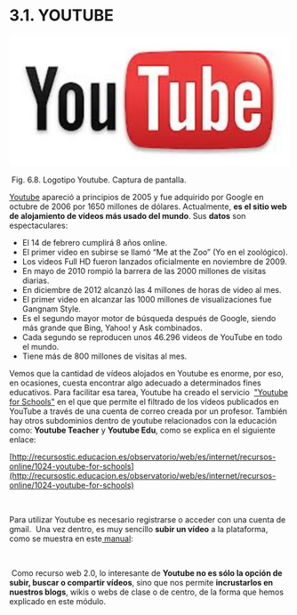 
# 3.1. YOUTUBE


![](img/youtube.JPG)

 Fig. 6.8. Logotipo Youtube. Captura de pantalla.

[Youtube](https://www.youtube.com/?gl=ES) apareció a principios de 2005 y fue adquirido por Google en octubre de 2006 por 1650 millones de dólares. Actualmente, **es el sitio web de alojamiento de vídeos más usado del mundo**. Sus **datos** son espectaculares:

- El 14 de febrero cumplirá 8 años online.
- El primer video en subirse se llamó “Me at the Zoo” (Yo en el zoológico).
- Los videos Full HD fueron lanzados oficialmente en noviembre de 2009.
- En mayo de 2010 rompió la barrera de las 2000 millones de visitas diarias.
- En diciembre de 2012 alcanzó las 4 millones de horas de video al mes.
- El primer video en alcanzar las 1000 millones de visualizaciones fue Gangnam Style.
- Es el segundo mayor motor de búsqueda después de Google, siendo más grande que Bing, Yahoo! y Ask combinados.
- Cada segundo se reproducen unos 46.296 videos de YouTube en todo el mundo.
- Tiene más de 800 millones de visitas al mes.

Vemos que la cantidad de vídeos alojados en Youtube es enorme, por eso, en ocasiones, cuesta encontrar algo adecuado a determinados fines educativos. Para facilitar esa tarea, Youtube ha creado el servicio  ["Youtube for Schools"](http://www.youtube.com/schools) en el que que permite el filtrado de los vídeos publicados en YouTube a través de una cuenta de correo creada por un profesor. También hay otros subdominios dentro de youtube relacionados con la educación como: **Youtube Teacher** y **Youtube Edu**, como se explica en el siguiente enlace:

[http://recursostic.educacion.es/observatorio/web/es/internet/recursos-online/1024-youtube-for-schools](http://recursostic.educacion.es/observatorio/web/es/internet/recursos-online/1024-youtube-for-schools)

 

Para utilizar Youtube es necesario registrarse o acceder con una cuenta de gmail.  Una vez dentro, es muy sencillo **subir un vídeo** a la plataforma, como se muestra en este[ manual](http://catedu.es/materialesaularagon2013/web20/MANUALES/youtube.pdf):

 

 Como recurso web 2.0, lo interesante de **Youtube no es sólo la opción de subir, buscar o compartir vídeos**, sino que nos permite **incrustarlos en nuestros blogs**, wikis o webs de clase o de centro, de la forma que hemos explicado en este módulo.

